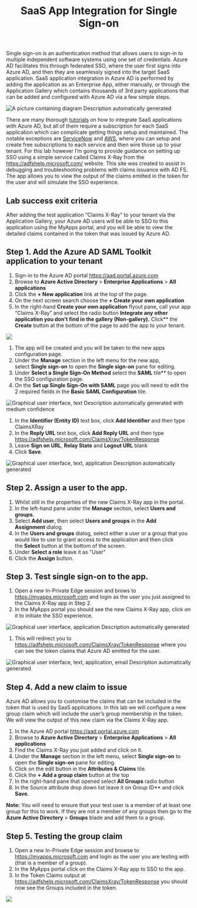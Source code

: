 ﻿---
id: saasapp
title: SaaS App Integration for Single Sign-on
sidebar_label: SaaS App Integration
slug: /saasapp
---



Single sign-on is an authentication method that allows users to sign-in to multiple independent software systems using one set of credentials. Azure AD facilitates this through federated SSO, where the user first signs into Azure AD, and then they are seamlessly signed into the target SaaS application. SaaS application integration in Azure AD is performed by adding the application as an Enterprise App, either manually, or through the Application Gallery which contains thousands of 3rd party applications that can be added and configured with Azure AD via a few simple steps.


![A picture containing diagram Description automatically generated](img/saasapp.001.png)

There are many thorough [tutorials](https://learn.microsoft.com/en-us/azure/active-directory/saas-apps/tutorial-list) on how to integrate SaaS applications with Azure AD, but all of them require a subscription for each SaaS application which can complicate getting things setup and maintained. The notable exceptions are [ServiceNow](https://learn.microsoft.com/en-us/azure/active-directory/saas-apps/servicenow-tutorial) and [AWS](https://learn.microsoft.com/en-us/azure/active-directory/saas-apps/amazon-web-service-tutorial), where you can setup and create free subscriptions to each service and then wire those up to your tenant. For this lab however I’m going to provide guidance on setting up SSO using a simple service called Claims X-Ray from the <https://adfshelp.microsoft.com/> website. This site was created to assist in debugging and troubleshooting problems with claims issuance with AD FS. The app allows you to view the output of the claims emitted in the token for the user and will simulate the SSO experience.
##
## Lab success exit criteria
After adding the test application “Claims X-Ray” to your tenant via the Application Gallery, your Azure AD users will be able to SSO to this application using the MyApps portal, and you will be able to view the detailed claims contained in the token that was issued by Azure AD.

## Step 1.  Add the Azure AD SAML Toolkit application to your tenant
1. Sign-in to the Azure AD portal <https://aad.portal.azure.com>
1. Browse to **Azure Active Directory** > **Enterprise Applications** > **All applications**
1. Click the **+ New application** link at the top of the page.
1. On the next screen search choose the **+ Create your own application**
1. In the right-hand **Create your own application** flyout pane, call your app “Claims X-Ray” and select the radio button **Integrate any other application you don't find in the gallery (Non-gallery).** Click** the **Create** button at the bottom of the page to add the app to your tenant.

![](img/saasapp.002.png)

1. The app will be created and you will be taken to the new apps configuration page.
1. Under the **Manage** section in the left menu for the new app, select **Single sign-on** to open the **Single sign-on** pane for editing.
1. Under **Select a Single Sign-On Method** select the **SAML** tile** to open the SSO configuration page. 
1. On the **Set up Single Sign-On with SAML** page you will need to edit the 2 required fields in the **Basic SAML Configuration** tile.

![Graphical user interface, text Description automatically generated with medium confidence](img/saasapp.003.png)

1. In the **Identifier (Entity ID)** text box, click **Add Identifier** and then type ClaimsXRay 
1. In the **Reply URL** text box, click **Add Reply URL** and then type <https://adfshelp.microsoft.com/ClaimsXray/TokenResponse>
1. Leave **Sign on URL**, **Relay State** and **Logout URL** blank
1. Click **Save**.

![Graphical user interface, text, application Description automatically generated](img/saasapp.004.png)


## Step 2. Assign a user to the app.
1. Whilst still in the properties of the new Claims X-Ray app in the portal.
1. In the left-hand pane under the **Manage** section, select **Users and groups**.
1. Select **Add user**, then select **Users and groups** in the **Add Assignment** dialog.
1. In the **Users and groups** dialog, select either a user or a group that you would like to use to grant access to the application and then click the **Select** button at the bottom of the screen.
1. Under **Select a role** leave it as "User"
1. Click the **Assign** button.

## Step 3. Test single sign-on to the app.
1. Open a new In-Private Edge session and brows to <https://myapps.microsoft.com> and login as the user you just assigned to the Claims X-Ray app in Step 2.
1. In the MyApps portal you should see the new Claims X-Ray app, click on it to initiate the SSO experience.

![Graphical user interface, application Description automatically generated](img/saasapp.005.png)

1. This will redirect you to <https://adfshelp.microsoft.com/ClaimsXray/TokenResponse> where you can see the token claims that Azure AD emitted for the user.

![Graphical user interface, text, application, email Description automatically generated](img/saasapp.006.png)

## Step 4. Add a new claim to issue
Azure AD allows you to customise the claims that can be included in the token that is used by SaaS applications. In this lab we will configure a new group claim which will include the user’s group membership in the token. We will view the output of this new claim via the Claims X-Ray app.

1. In the Azure AD portal <https://aad.portal.azure.com>
1. Browse to **Azure Active Directory** > **Enterprise Applications** > **All applications**
1. Find the Claims X-Ray you just added and click on it.
1. Under the **Manage** section in the left menu, select **Single sign-on** to open the **Single sign-on** pane for editing.
1. Click on the edit button in the **Attributes & Claims** tile.
1. Click the **+ Add a group claim** button at the top
1. In the right-hand pane that opened select **All Groups** radio button
1. In the Source attribute drop down list leave it on Group ID** and click **Save.**

**Note:** You will need to ensure that your test user is a member of at least one group for this to work. If they are not a member of any groups then go to the **Azure Active Directory** > **Groups** blade and add them to a group.

## Step 5. Testing the group claim
1. Open a new In-Private Edge session and browse to <https://myapps.microsoft.com> and login as the user you are testing with (that is a member of a group).
1. In the MyApps portal click on the Claims X-Ray app to SSO to the app.
1. In the Token Claims output at <https://adfshelp.microsoft.com/ClaimsXray/TokenResponse> you should now see the Groups included in the token.

![](img/saasapp.007.png)







